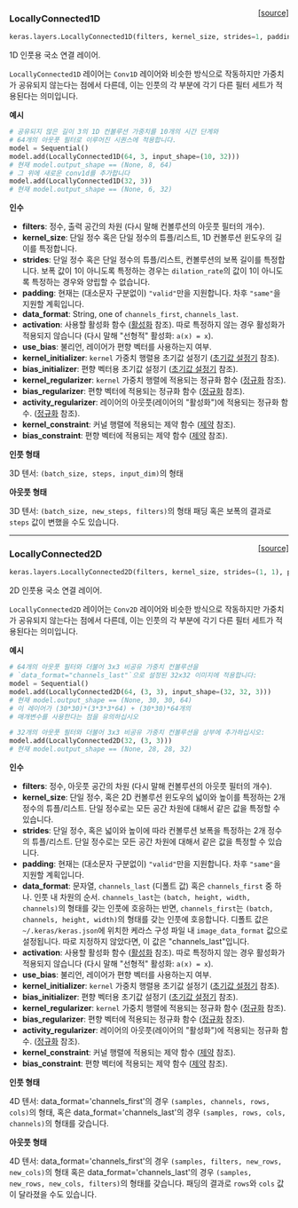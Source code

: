 <span style="float:right;">[[source]](https://github.com/keras-team/keras/blob/master/keras/layers/local.py#L19)</span>
### LocallyConnected1D

```python
keras.layers.LocallyConnected1D(filters, kernel_size, strides=1, padding='valid', data_format=None, activation=None, use_bias=True, kernel_initializer='glorot_uniform', bias_initializer='zeros', kernel_regularizer=None, bias_regularizer=None, activity_regularizer=None, kernel_constraint=None, bias_constraint=None)
```

1D 인풋용 국소 연결 레이어.

`LocallyConnected1D` 레이어는 `Conv1D` 레이어와 비슷한 방식으로 작동하지만
가중치가 공유되지 않는다는 점에서 다른데,
이는 인풋의 각 부분에 각기 다른 필터 세트가 적용된다는 
의미입니다.

__예시__

```python
# 공유되지 않은 길이 3의 1D 컨볼루션 가중치를 10개의 시간 단계와
# 64개의 아웃풋 필터로 이루어진 시퀀스에 적용합니다.
model = Sequential()
model.add(LocallyConnected1D(64, 3, input_shape=(10, 32)))
# 현재 model.output_shape == (None, 8, 64)
# 그 위에 새로운 conv1d를 추가합니다
model.add(LocallyConnected1D(32, 3))
# 현재 model.output_shape == (None, 6, 32)
```

__인수__

- __filters__: 정수, 출력 공간의 차원
    (다시 말해 컨볼루션의 아웃풋 필터의 개수).
- __kernel_size__: 단일 정수 혹은 단일 정수의 튜플/리스트,
    1D 컨볼루션 윈도우의 길이를 특정합니다.
- __strides__: 단일 정수 혹은 단일 정수의 튜플/리스트,
    컨볼루션의 보폭 길이를 특정합니다.
    보폭 값이 1이 아니도록 특정하는 경우는 `dilation_rate`의 값이
    1이 아니도록 특정하는 경우와 양립할 수 없습니다.
- __padding__: 현재는 (대소문자 구분없이) `"valid"`만을 지원합니다.
    차후 `"same"`을 지원할 계획입니다.
- __data_format__: String, one of `channels_first`, `channels_last`.    
- __activation__: 사용할 활성화 함수
    ([활성화](../activations.md) 참조).
    따로 특정하지 않는 경우 활성화가 적용되지 않습니다
    (다시 말해 "선형적" 활성화: `a(x) = x`).
- __use_bias__: 불리언, 레이어가 편향 벡터를 사용하는지 여부.
- __kernel_initializer__: `kernel` 가중치 행렬용 초기값 설정기
    ([초기값 설정기](../initializers.md) 참조).
- __bias_initializer__: 편향 벡터용 초기값 설정기
    ([초기값 설정기](../initializers.md) 참조).
- __kernel_regularizer__: `kernel` 가중치 행렬에 적용되는
    정규화 함수 
    ([정규화](../regularizers.md) 참조).
- __bias_regularizer__: 편향 벡터에 적용되는 정규화 함수
    ([정규화](../regularizers.md) 참조).
- __activity_regularizer__: 레이어의 아웃풋(레이어의 "활성화")에
    적용되는 정규화 함수.
    ([정규화](../regularizers.md) 참조).
- __kernel_constraint__: 커널 행렬에 적용되는 제약 함수
    ([제약](../constraints.md) 참조).
- __bias_constraint__: 편향 벡터에 적용되는 제약 함수
    ([제약](../constraints.md) 참조).

__인풋 형태__

3D 텐서: `(batch_size, steps, input_dim)`의 형태

__아웃풋 형태__

3D 텐서: `(batch_size, new_steps, filters)`의 형태
패딩 혹은 보폭의 결과로 `steps` 값이 변했을 수도 있습니다.
    
----

<span style="float:right;">[[source]](https://github.com/keras-team/keras/blob/master/keras/layers/local.py#L183)</span>
### LocallyConnected2D

```python
keras.layers.LocallyConnected2D(filters, kernel_size, strides=(1, 1), padding='valid', data_format=None, activation=None, use_bias=True, kernel_initializer='glorot_uniform', bias_initializer='zeros', kernel_regularizer=None, bias_regularizer=None, activity_regularizer=None, kernel_constraint=None, bias_constraint=None)
```

2D 인풋용 국소 연결 레이어.

`LocallyConnected2D` 레이어는 `Conv2D` 레이어와 비슷한 방식으로 작동하지만
가중치가 공유되지 않는다는 점에서 다른데,
이는 인풋의 각 부분에 각기 다른 필터 세트가 적용된다는 
의미입니다.

__예시__

```python
# 64개의 아웃풋 필터와 더불어 3x3 비공유 가중치 컨볼루션을
# `data_format="channels_last"`으로 설정된 32x32 이미지에 적용합니다:
model = Sequential()
model.add(LocallyConnected2D(64, (3, 3), input_shape=(32, 32, 3)))
# 현재 model.output_shape == (None, 30, 30, 64)
# 이 레이어가 (30*30)*(3*3*3*64) + (30*30)*64개의
# 매개변수를 사용한다는 점을 유의하십시오

# 32개의 아웃풋 필터와 더불어 3x3 비공유 가중치 컨볼루션을 상부에 추가하십시오:
model.add(LocallyConnected2D(32, (3, 3)))
# 현재 model.output_shape == (None, 28, 28, 32)
```

__인수__

- __filters__: 정수, 아웃풋 공간의 차원
    (다시 말해 컨볼루션의 아웃풋 필터의 개수).
- __kernel_size__: 단일 정수, 혹은 2D 컨볼루션 윈도우의
    넓이와 높이를 특정하는 2개 정수의 튜플/리스트.
    단일 정수로는 모든 공간 차원에 대해서
    같은 값을 특정할 수 있습니다.
- __strides__: 단일 정수, 혹은 넓이와 높이에 따라
    컨볼루션 보폭을 특정하는 2개 정수의 튜플/리스트.
    단일 정수로는 모든 공간 차원에 대해서
    같은 값을 특정할 수 있습니다.
- __padding__: 현재는 (대소문자 구분없이) `"valid"`만을 지원합니다.
    차후 `"same"`을 지원할 계획입니다.
- __data_format__: 문자열,
    `channels_last` (디폴트 값) 혹은 `channels_first` 중 하나.
    인풋 내 차원의 순서.
    `channels_last`는 `(batch, height, width, channels)`의 형태를 갖는
    인풋에 호응하는 반면, `channels_first`는
    `(batch, channels, height, width)`의 형태를
    갖는 인풋에 호응합니다.
    디폴트 값은 `~/.keras/keras.json`에 위치한
    케라스 구성 파일 내 `image_data_format` 값으로 설정됩니다.
    따로 지정하지 않았다면, 이 값은 "channels_last"입니다.
- __activation__: 사용할 활성화 함수
    ([활성화](../activations.md) 참조).
    따로 특정하지 않는 경우 활성화가 적용되지 않습니다
    (다시 말해 "선형적" 활성화: `a(x) = x`).
- __use_bias__: 불리언, 레이어가 편향 벡터를 사용하는지 여부.
- __kernel_initializer__: `kernel` 가중치 행렬용 초기값 설정기
    ([초기값 설정기](../initializers.md) 참조).
- __bias_initializer__: 편향 벡터용 초기값 설정기
    ([초기값 설정기](../initializers.md) 참조).
- __kernel_regularizer__: `kernel` 가중치 행렬에 적용되는
    정규화 함수 
    ([정규화](../regularizers.md) 참조).
- __bias_regularizer__: 편향 벡터에 적용되는 정규화 함수
    ([정규화](../regularizers.md) 참조).
- __activity_regularizer__: 레이어의 아웃풋(레이어의 "활성화")에
    적용되는 정규화 함수.
    ([정규화](../regularizers.md) 참조).
- __kernel_constraint__: 커널 행렬에 적용되는 제약 함수
    ([제약](../constraints.md) 참조).
- __bias_constraint__: 편향 벡터에 적용되는 제약 함수
    ([제약](../constraints.md) 참조).

__인풋 형태__

4D 텐서:
data_format='channels_first'의 경우 `(samples, channels, rows, cols)`의 형태, 
혹은 data_format='channels_last'의 경우
`(samples, rows, cols, channels)`의 형태를 갖습니다.

__아웃풋 형태__

4D 텐서:
data_format='channels_first'의 경우 `(samples, filters, new_rows, new_cols)`의 형태
혹은 data_format='channels_last'의 경우
`(samples, new_rows, new_cols, filters)`의 형태를 갖습니다.
패딩의 결과로 `rows`와 `cols` 값이 달라졌을 수도 있습니다.
    
